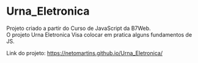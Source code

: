 # Urna_Eletronica

Projeto criado a partir do Curso de JavaScript da B7Web.<br/>
O projeto Urna Eletronica Visa colocar em pratica alguns fundamentos de JS.<br/>

Link do projeto: https://netomartins.github.io/Urna_Eletronica/
